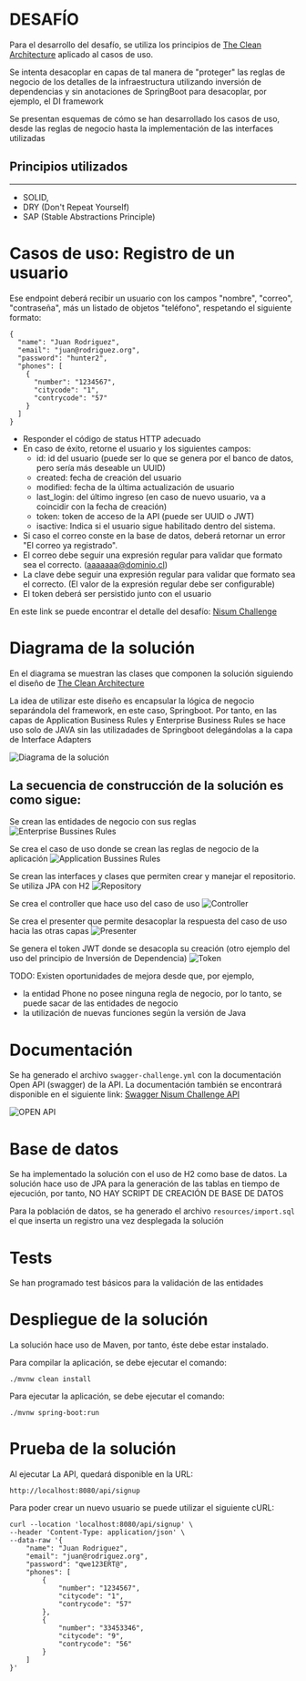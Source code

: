 # DESAFÍO

Para el desarrollo del desafío, se utiliza los principios de [The Clean Architecture](https://blog.cleancoder.com/uncle-bob/2012/08/13/the-clean-architecture.html) aplicado al casos de uso.

Se intenta desacoplar en capas de tal manera de "proteger" las reglas de negocio de los detalles de la infraestructura utilizando inversión de dependencias y sin anotaciones de SpringBoot para desacoplar, por ejemplo, el DI framework

Se presentan esquemas de cómo se han desarrollado los casos de uso, desde las reglas de negocio hasta la implementación de las interfaces utilizadas

## Principios utilizados
---
- SOLID,
- DRY (Don't Repeat Yourself)
- SAP (Stable Abstractions Principle)


# Casos de uso: Registro de un usuario

Ese endpoint deberá recibir un usuario con los campos "nombre", "correo", "contraseña", más un listado de objetos "teléfono", respetando el siguiente formato:

```
{
  "name": "Juan Rodriguez",
  "email": "juan@rodriguez.org",
  "password": "hunter2",
  "phones": [
    {
      "number": "1234567",
      "citycode": "1",
      "contrycode": "57"
    }
  ]
}
````

- Responder el código de status HTTP adecuado
- En caso de éxito, retorne el usuario y los siguientes campos:
  - id: id del usuario (puede ser lo que se genera por el banco de datos, pero sería más deseable un UUID)
  - created: fecha de creación del usuario
  - modified: fecha de la última actualización de usuario
  - last_login: del último ingreso (en caso de nuevo usuario, va a coincidir con la fecha de creación)
  - token: token de acceso de la API (puede ser UUID o JWT)
  - isactive: Indica si el usuario sigue habilitado dentro del sistema.
- Si caso el correo conste en la base de datos, deberá retornar un error "El correo ya registrado".
- El correo debe seguir una expresión regular para validar que formato sea el correcto. (aaaaaaa@dominio.cl)
- La clave debe seguir una expresión regular para validar que formato sea el correcto. (El valor de la expresión regular debe ser configurable)
- El token deberá ser persistido junto con el usuario

En este link se puede encontrar el detalle del desafío: <a href="docs/nisum-challenge-java.pdf" target="_blank">Nisum Challenge</a>

# Diagrama de la solución

En el diagrama se muestran las clases que componen la solución siguiendo el diseño de [The Clean Architecture](https://blog.cleancoder.com/uncle-bob/2012/08/13/the-clean-architecture.html)

La idea de utilizar este diseño es encapsular la lógica de negocio separándola del framework, en este caso, Springboot. Por tanto, en las capas de Application Business Rules y Enterprise Business Rules se hace uso solo de JAVA sin las utilizadades de Springboot delegándolas a la capa de Interface Adapters

![Diagrama de la solución](docs/images/007-signup-diagram.png)

## La secuencia de construcción de la solución es como sigue:

Se crean las entidades de negocio con sus reglas
![Enterprise Bussines Rules](docs/images/001-signup-ebr.png)

Se crea el caso de uso donde se crean las reglas de negocio de la aplicación 
![Application Bussines Rules](docs/images/002-sigunp-abr-a.png)

Se crean las interfaces y clases que permiten crear y manejar el repositorio. Se utiliza JPA con H2
![Repository](docs/images/003-signup-repository.png)

Se crea el controller que hace uso del caso de uso
![Controller](docs/images/004-signup-controller.png)

Se crea el presenter que permite desacoplar la respuesta del caso de uso hacia las otras capas
![Presenter](docs/images/005-signup-presenter.png)

Se genera el token JWT donde se desacopla su creación (otro ejemplo del uso del principio de Inversión de Dependencia)
![Token](docs/images/006-signup-token.png)


TODO: 
Existen oportunidades de mejora desde que, por ejemplo, 
- la entidad Phone no posee ninguna regla de negocio, por lo tanto, se puede sacar de las entidades de negocio
- la utilización de nuevas funciones según la versión de Java

# Documentación

Se ha generado el archivo `swagger-challenge.yml` con la documentación Open API (swagger) de la API. La documentación también se encontrará disponible en el siguiente link: <a href="https://app.swaggerhub.com/apis-docs/FAQ_CODES/nisum-challenge-api/1.0.0" target="_blank">Swagger Nisum Challenge API</a>

![OPEN API](docs/images/swagger-challenge.png)

# Base de datos

Se ha implementado la solución con el uso de H2 como base de datos. La solución hace uso de JPA para la generación de las tablas en tiempo de ejecución, por tanto, NO HAY SCRIPT DE CREACIÓN DE BASE DE DATOS

Para la población de datos, se ha generado el archivo `resources/import.sql` el que inserta un registro una vez desplegada la solución

# Tests

Se han programado test básicos para la validación de las entidades


# Despliegue de la solución

La solución hace uso de Maven, por tanto, éste debe estar instalado.

Para compilar la aplicación, se debe ejecutar el comando:

```
./mvnw clean install
```

Para ejecutar la aplicación, se debe ejecutar el comando:

````
./mvnw spring-boot:run
````

# Prueba de la solución

Al ejecutar La API, quedará disponible en la URL:

```
http://localhost:8080/api/signup
```

Para poder crear un nuevo usuario se puede utilizar el siguiente cURL:

```
curl --location 'localhost:8080/api/signup' \
--header 'Content-Type: application/json' \
--data-raw '{
    "name": "Juan Rodriguez",
    "email": "juan@rodriguez.org",
    "password": "qwe123ERT@",
    "phones": [
        {
            "number": "1234567",
            "citycode": "1",
            "contrycode": "57"
        },
        {
            "number": "33453346",
            "citycode": "9",
            "contrycode": "56"
        }
    ]
}'
```
